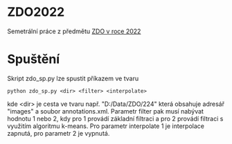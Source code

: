# ZDO2022

Semetrální práce z předmětu [ZDO v roce 2022](https://nbviewer.jupyter.org/github/mjirik/ZDO/blob/master/ZDOsem2022.ipynb)

# Spuštění

Skript zdo_sp.py lze spustit příkazem ve tvaru

```shell
python zdo_sp.py <dir> <filter> <interpolate>
```
kde \<dir\> je cesta ve tvaru např. "D:/Data/ZDO/224" která obsahuje adresář "images" a soubor annotations.xml. Parametr filter pak musí nabývat hodnotu 1 nebo 2, kdy pro 1 provádí základní filtraci a pro 2 provádí filtraci s využitím algoritmu k-means. Pro parametr interpolate 1 je interpolace zapnutá, pro parametr 2 je vypnutá. 